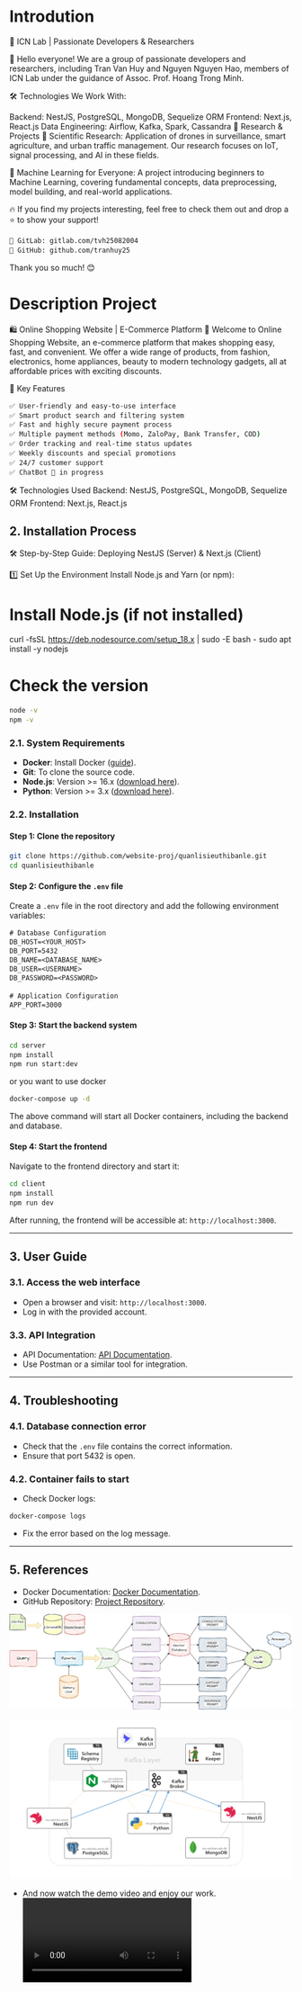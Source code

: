 # Introdution 

🚀 ICN Lab | Passionate Developers & Researchers

👋 Hello everyone! We are a group of passionate developers and researchers, including Tran Van Huy and Nguyen Nguyen Hao, members of ICN Lab under the guidance of Assoc. Prof. Hoang Trong Minh.

🛠️ Technologies We Work With:

Backend: NestJS, PostgreSQL, MongoDB, Sequelize ORM
Frontend: Next.js, React.js
Data Engineering: Airflow, Kafka, Spark, Cassandra
📡 Research & Projects
🔬 Scientific Research: Application of drones in surveillance, smart agriculture, and urban traffic management. Our research focuses on IoT, signal processing, and AI in these fields.

🤖 Machine Learning for Everyone: A project introducing beginners to Machine Learning, covering fundamental concepts, data preprocessing, model building, and real-world applications.

🔥 If you find my projects interesting, feel free to check them out and drop a ⭐ to show your support!

```bash
🔗 GitLab: gitlab.com/tvh25082004
🔗 GitHub: github.com/tranhuy25
```

Thank you so much! 😊


# Description Project

🛍️ Online Shopping Website | E-Commerce Platform
👋 Welcome to Online Shopping Website, an e-commerce platform that makes shopping easy, fast, and convenient. We offer a wide range of products, from fashion, electronics, home appliances, beauty to modern technology gadgets, all at affordable prices with exciting discounts.

🚀 Key Features
```bash
✅ User-friendly and easy-to-use interface
✅ Smart product search and filtering system
✅ Fast and highly secure payment process
✅ Multiple payment methods (Momo, ZaloPay, Bank Transfer, COD)
✅ Order tracking and real-time status updates
✅ Weekly discounts and special promotions
✅ 24/7 customer support
✅ ChatBot 🚀 in progress
```

🛠️ Technologies Used
Backend: NestJS, PostgreSQL, MongoDB, Sequelize ORM
Frontend: Next.js, React.js


## 2. Installation Process 
🛠️ Step-by-Step Guide: Deploying NestJS (Server) & Next.js (Client)

1️⃣ Set Up the Environment
Install Node.js and Yarn (or npm):

# Install Node.js (if not installed)
curl -fsSL https://deb.nodesource.com/setup_18.x | sudo -E bash -
sudo apt install -y nodejs

# Check the version
```bash
node -v
npm -v
```

### 2.1. System Requirements
- **Docker**: Install Docker ([guide](https://docs.docker.com/get-docker/)).
- **Git**: To clone the source code.
- **Node.js**: Version >= 16.x ([download here](https://nodejs.org/)).
- **Python**: Version >= 3.x ([download here](https://www.python.org/)).

### 2.2. Installation

#### Step 1: Clone the repository
```bash
git clone https://github.com/website-proj/quanlisieuthibanle.git
cd quanlisieuthibanle
```

#### Step 2: Configure the `.env` file
Create a `.env` file in the root directory and add the following environment variables:
```env
# Database Configuration
DB_HOST=<YOUR_HOST>
DB_PORT=5432
DB_NAME=<DATABASE_NAME>
DB_USER=<USERNAME>
DB_PASSWORD=<PASSWORD>

# Application Configuration
APP_PORT=3000
```

#### Step 3: Start the backend system
```bash
cd server
npm install
npm run start:dev
```
or you want to use docker

```bash
docker-compose up -d
```

The above command will start all Docker containers, including the backend and database.

#### Step 4: Start the frontend
Navigate to the frontend directory and start it:
```bash
cd client
npm install
npm run dev
```
After running, the frontend will be accessible at: `http://localhost:3000`.

---

## 3. User Guide

### 3.1. Access the web interface
- Open a browser and visit: `http://localhost:3000`.
- Log in with the provided account.

### 3.3. API Integration
- API Documentation: [API Documentation](https://documenter.getpostman.com/view/39199721/2sAYQXpZ9D).
- Use Postman or a similar tool for integration.

---

## 4. Troubleshooting

### 4.1. Database connection error
- Check that the `.env` file contains the correct information.
- Ensure that port 5432 is open.

### 4.2. Container fails to start
- Check Docker logs:
```bash
docker-compose logs
```
- Fix the error based on the log message.

---

## 5. References
- Docker Documentation: [Docker Documentation](https://docs.docker.com/).
- GitHub Repository: [Project Repository](https://github.com/website-proj/quanlisieuthibanle).


![My Image](./system_chatbot.png)


![My Image](./diagram.png)

- And now watch the demo video and enjoy our work.
![My Video](./Screencast%20from%202025-03-15%2018-58-55.webm)

